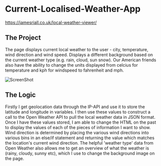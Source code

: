 # Current-Localised-Weather-App

https://jamesriall.co.uk/local-weather-viewer/

## The Project

The page displays current local weather to the user - city, temperature, wind direction and wind speed. Displays a different background based on the current weather type (e.g. rain, cloud, sun snow). Our American friends also have the ability to change the units displayed from celcius for temperature and kph for windspeed to fahrenheit and mph.

![ScreenShot](http://res.cloudinary.com/jamesriall/image/upload/v1513605316/weather-image_ruuryh.png)

## The Logic

Firstly I get geolocation data through the IP-API and use it to store the latitude and longitude in variables. I then use these values to construct a call to the Open Weather API to pull the local weather data in JSON format. Once I have these values stored, I am able to change the HTML on the past to display the values of each of the pieces of information I want to show. Wind direction is determined by placing the various wind directions into various bins in an else/if statement and returning the value which matches the location's current wind direction. The helpful 'weather type' data from Open Weather also allows me to get an overview of what the weather is (rainy, cloudy, sunny etc), which I use to change the background image on the page.